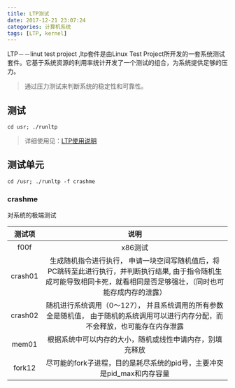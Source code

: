 ```yaml
---
title: LTP测试
date: 2017-12-21 23:07:24
categories: 计算机系统
tags: [LTP, kernel]
---
```


LTP－－linut test project ,ltp套件是由Linux Test Project所开发的一套系统测试套件。它基于系统资源的利用率统计开发了一个测试的组合，为系统提供足够的压力。

>通过压力测试来判断系统的稳定性和可靠性。

<!--more-->

## 测试

``` shell
cd usr; ./runltp
```
>详细使用见：[LTP使用说明](/doc/LTP使用说明.doc)

## 测试单元

``` shell
cd /usr; ./runltp -f crashme
```

### crashme

对系统的极端测试

| 测试项 | 说明 |
| :--:  | :--: |
| f00f	| x86测试	|
| crash01 | 生成随机指令进行执行， 申请一块空间写随机值后，将PC跳转至此进行执行，并判断执行结果, 由于指令随机生成可能导致相同卡死，就看相同是否足够强壮，（同时也可能存成内存的泄露） |
| crash02 |	随机进行系统调用（0～127）， 并且系统调用的所有参数全是随机值， 由于随机的系统调用可以进行内存分配，而不会释放，也可能存在内存泄露|
| mem01 | 根据系统中可以内存的大小，随机或线性申请内存，别填充释放	|
| fork12 | 尽可能的fork子进程，目的是耗尽系统的pid号，主要冲突是pid_max和内存容量|
